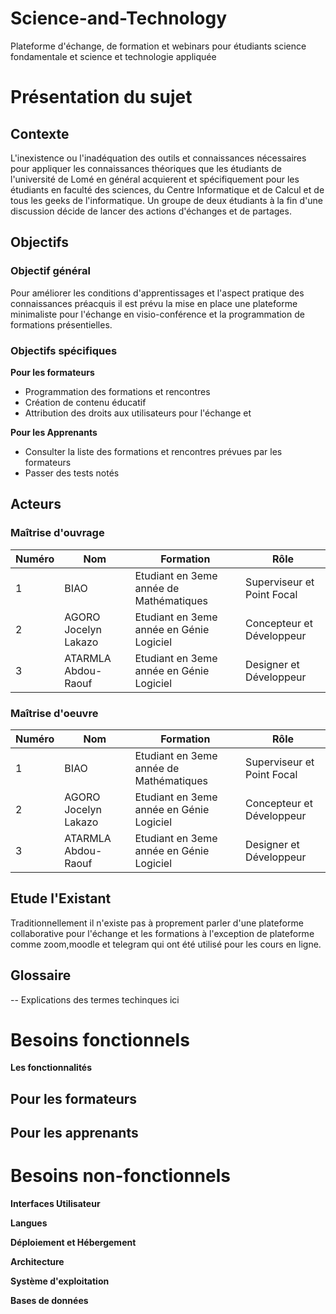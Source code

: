 # Science-and-Technology
Plateforme d'échange, de formation et webinars pour étudiants science fondamentale et science et technologie appliquée

# Présentation du sujet

## Contexte

L'inexistence ou l'inadéquation des outils et connaissances nécessaires pour appliquer les
connaissances théoriques que les étudiants de l'université de Lomé en général acquierent et
spécifiquement pour les étudiants en faculté des sciences, du Centre Informatique et de Calcul
et de tous les geeks de l'informatique. Un groupe de deux étudiants à la fin d'une discussion 
décide de lancer des actions d'échanges et de partages.


## Objectifs

### Objectif général

Pour améliorer les conditions d'apprentissages et l'aspect pratique des connaissances 
préacquis il est prévu la mise en place une plateforme minimaliste pour l'échange en
visio-conférence et la programmation de formations présentielles.

### Objectifs spécifiques

**Pour les formateurs**

* Programmation des formations et rencontres
* Création de contenu éducatif 
* Attribution des droits aux utilisateurs pour l'échange et 

**Pour les Apprenants**

* Consulter la liste des formations et rencontres prévues par les formateurs
* Passer des tests notés

## Acteurs 

### Maîtrise d'ouvrage

|Numéro|Nom|Formation|Rôle|
|------|---|---------|----|
|1| BIAO | Etudiant en 3eme année de Mathématiques| Superviseur et Point Focal|
|2| AGORO Jocelyn Lakazo | Etudiant en 3eme année en Génie Logiciel | Concepteur et Développeur |
|3| ATARMLA Abdou-Raouf | Etudiant en 3eme année en Génie Logiciel | Designer et Développeur |


### Maîtrise d'oeuvre

|Numéro|Nom|Formation|Rôle|
|------|---|---------|----|
|1| BIAO | Etudiant en 3eme année de Mathématiques| Superviseur et Point Focal|
|2| AGORO Jocelyn Lakazo | Etudiant en 3eme année en Génie Logiciel | Concepteur et Développeur |
|3| ATARMLA Abdou-Raouf | Etudiant en 3eme année en Génie Logiciel | Designer et Développeur |

## Etude l'Existant

Traditionnellement il n'existe pas à proprement parler d'une plateforme collaborative pour l'échange 
et les formations à l'exception de plateforme comme zoom,moodle et telegram qui ont été utilisé pour 
les cours en ligne.

## Glossaire

-- Explications des termes techinques ici

# Besoins fonctionnels

**Les fonctionnalités**

## Pour les formateurs

## Pour les apprenants


# Besoins non-fonctionnels

**Interfaces Utilisateur**

**Langues**

**Déploiement et Hébergement**

**Architecture**

**Système d'exploitation**

**Bases de données**


